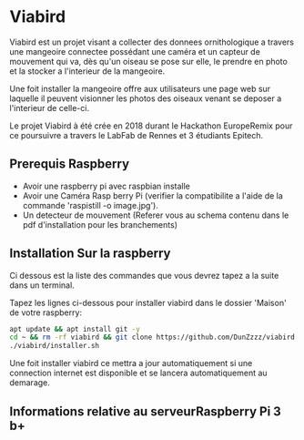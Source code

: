 # Viabird

Viabird est un projet visant a collecter des donnees ornithologique a travers une mangeoire connectee possédant une caméra et un capteur de mouvement qui va, dès qu'un oiseau se pose sur elle, 
le prendre en photo et la stocker a l'interieur de la mangeoire.

Une foit installer la mangeoire offre aux utilisateurs une page web sur laquelle il peuvent visionner les photos des oiseaux venant se deposer a l'interieur de celle-ci.

Le projet Viabird à été crée en 2018 durant le Hackathon EuropeRemix pour ce poursuivre a travers le LabFab de Rennes et 3 étudiants Epitech.

## Prerequis Raspberry

 - Avoir une raspberry pi avec raspbian installe
 - Avoir une Caméra Rasp berry Pi (verifier la compatibilite a l'aide de la commande 'raspistill -o image.jpg').
 - Un detecteur de mouvement (Referer vous au schema contenu dans le pdf d'installation pour les branchements)

## Installation Sur la raspberry

Ci dessous est la liste des commandes que vous devrez tapez a la suite dans un terminal.

Tapez les lignes ci-dessous pour installer viabird dans le dossier 'Maison' de votre raspberry:
```bash
apt update && apt install git -y
cd ~ && rm -rf viabird && git clone https://github.com/DunZzzz/viabird.git
./viabird/installer.sh
```

Une foit installer viabird ce mettra a jour automatiquement si une connection internet est disponible et se lancera automatiquement au demarage.

## Informations relative au serveurRaspberry Pi 3 b+
